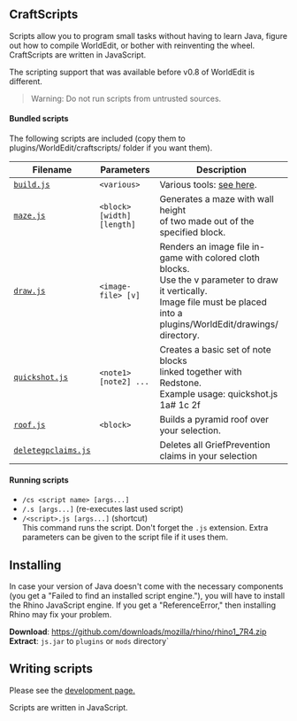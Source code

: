 ## CraftScripts
Scripts allow you to program small tasks without having to learn Java, figure out how to compile WorldEdit, or bother with reinventing the wheel. CraftScripts are written in JavaScript.

The scripting support that was available before v0.8 of WorldEdit is different.

> Warning: Do not run scripts from untrusted sources.

#### Bundled scripts
The following scripts are included (copy them to plugins/WorldEdit/craftscripts/ folder if you want them).

| Filename |    Parameters     | Description |
| --- | --- | --- |
| [`build.js`](build.js)	| `<various>` | Various tools: [see here](http://inhaze.net/resources/build_commands/#commands). |
| [`maze.js`](maze.js) | `<block> [width] [length]` | Generates a maze with wall height<br> of two made out of the specified block. |
| [`draw.js`](draw.js) | `<image-file> [v]` | Renders an image file in-game with colored cloth blocks. <br>Use the v parameter to draw it vertically. <br>Image file must be placed into a plugins/WorldEdit/drawings/ directory. |
| [`quickshot.js`](quickshot.js) | `<note1> [note2] ...` | Creates a basic set of note blocks <br>linked together with Redstone. <br>Example usage: quickshot.js 1a# 1c 2f |
| [`roof.js`](roof.js)	| `<block>` | Builds a pyramid roof over your selection. |
| [`deletegpclaims.js`](deletegpclaims.js)	|  | Deletes all GriefPrevention claims in your selection |

#### Running scripts
 - `/cs <script name> [args...]`    
 - `/.s [args...]` (re-executes last used script)    
 - `/<script>.js [args...]` (shortcut)    
This command runs the script. Don't forget the `.js` extension. Extra parameters can be given to the script file if it uses them.

## Installing
In case your version of Java doesn't come with the necessary components (you get a "Failed to find an installed script engine."), you will have to install the Rhino JavaScript engine. If you get a "ReferenceError," then installing Rhino may fix your problem.

**Download**: https://github.com/downloads/mozilla/rhino/rhino1_7R4.zip   
**Extract**: `js.jar` to `plugins` or `mods` directory`    

## Writing scripts
Please see the [development page.](http://wiki.sk89q.com/wiki/WorldEdit/Scripting/Development)

Scripts are written in JavaScript.
